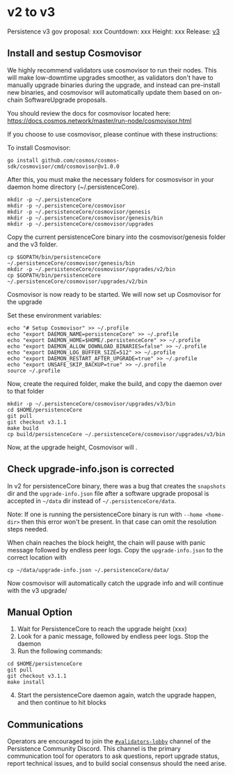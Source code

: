 # v2 to v3

Persistence v3 gov proposal: xxx
Countdown: xxx
Height: xxx
Release: [v3](https://github.com/persistenceOne/persistenceCore/releases/tag/v3.1.1)

## Install and sestup Cosmovisor
We highly recommend validators use cosmovisor to run their nodes. This will make low-downtime
upgrades smoother, as validators don't have to manually upgrade binaries during the upgrade,
and instead can pre-install new binaries, and cosmovisor will automatically update them based
on on-chain SoftwareUpgrade proposals.

You should review the docs for cosmovisor located here: https://docs.cosmos.network/master/run-node/cosmovisor.html

If you choose to use cosmovisor, please continue with these instructions:

To install Cosmovisor:
```
go install github.com/cosmos/cosmos-sdk/cosmovisor/cmd/cosmovisor@v1.0.0
```
After this, you must make the necessary folders for cosmosvisor in your daemon home directory (~/.persistenceCore).
```
mkdir -p ~/.persistenceCore
mkdir -p ~/.persistenceCore/cosmovisor
mkdir -p ~/.persistenceCore/cosmovisor/genesis
mkdir -p ~/.persistenceCore/cosmovisor/genesis/bin
mkdir -p ~/.persistenceCore/cosmovisor/upgrades
```

Copy the current persistenceCore binary into the cosmovisor/genesis folder and the v3 folder.
```
cp $GOPATH/bin/persistenceCore ~/.persistenceCore/cosmovisor/genesis/bin
mkdir -p ~/.persistenceCore/cosmovisor/upgrades/v2/bin
cp $GOPATH/bin/persistenceCore ~/.persistenceCore/cosmovisor/upgrades/v2/bin
```

Cosmovisor is now ready to be started. We will now set up Cosmovisor for the upgrade

Set these environment variables:
```
echo "# Setup Cosmovisor" >> ~/.profile
echo "export DAEMON_NAME=persistenceCore" >> ~/.profile
echo "export DAEMON_HOME=$HOME/.persistenceCore" >> ~/.profile
echo "export DAEMON_ALLOW_DOWNLOAD_BINARIES=false" >> ~/.profile
echo "export DAEMON_LOG_BUFFER_SIZE=512" >> ~/.profile
echo "export DAEMON_RESTART_AFTER_UPGRADE=true" >> ~/.profile
echo "export UNSAFE_SKIP_BACKUP=true" >> ~/.profile
source ~/.profile
```

Now, create the required folder, make the build, and copy the daemon over to that folder
```
mkdir -p ~/.persistenceCore/cosmovisor/upgrades/v3/bin
cd $HOME/persistenceCore
git pull
git checkout v3.1.1
make build
cp build/persistenceCore ~/.persistenceCore/cosmovisor/upgrades/v3/bin
```
Now, at the upgrade height, Cosmovisor will .

## Check upgrade-info.json is corrected
In v2 for persistenceCore binary, there was a bug that creates the `snapshots` dir and the `upgrade-info.json`
file after a software upgrade proposal is accepted in `~/data` dir instead of `~/.persistenceCore/data`.

Note: If one is running the persistenceCore binary is run with `--home <home-dir>` then this error won't be present.
In that case can omit the resolution steps needed.

When chain reaches the block height, the chain will pause with panic message followed by endless peer logs.
Copy the `upgrade-info.json` to the correct location with
```
cp ~/data/upgrade-info.json ~/.persistenceCore/data/
```

Now cosmovisor will automatically catch the upgrade info and will continue with the v3 upgrade/

## Manual Option
1. Wait for PersistenceCore to reach the upgrade height (xxx)
2. Look for a panic message, followed by endless peer logs. Stop the daemon
3. Run the following commands:
```
cd $HOME/persistenceCore
git pull
git checkout v3.1.1
make install
```
4. Start the persistenceCore daemon again, watch the upgrade happen, and then continue to hit blocks

## Communications
Operators are encouraged to join the [`#validators-lobby`](https://discord.gg/hwbynVYDZ7)
channel of the Persistence Community Discord. This channel is the primary communication tool
for operators to ask questions, report upgrade status, report technical issues, and to build
social consensus should the need arise.
